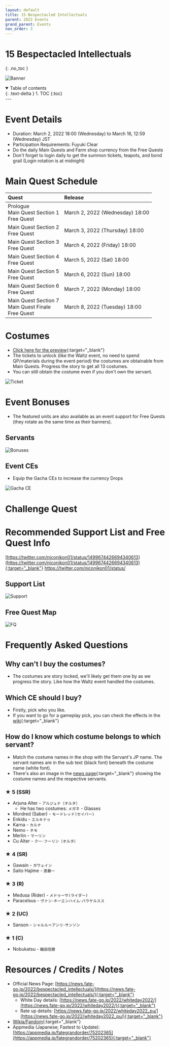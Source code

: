 ```yaml
---
layout: default
title: 15 Bespectacled Intellectuals
parent: 2022 Events
grand_parent: Events
nav_order: 3
---
```


# 15 Bespectacled Intellectuals
{: .no_toc }


![Banner](https://news.fate-go.jp/wp-content/uploads/2022/bespectacled_intellectuals_full_awpqa/top_banner.png)

<details open markdown="block">
  <summary>
    Table of contents
  </summary>
  {: .text-delta }
1. TOC
{:toc}
</details>
---

# Event Details
- Duration: March 2, 2022 18:00 (Wednesday) to March 16, 12:59 (Wednesday) JST
- Participation Requirements: Fuyuki Clear
- Do the daily Main Quests and Farm shop currency from the Free Quests
- Don't forget to login daily to get the summon tickets, teapots, and bond grail (Login rotation is at midnight)

# Main Quest Schedule

| Quest | Release |
| :-- | :-- |
| Prologue<br/>Main Quest Section 1<br/>Free Quest | March 2, 2022 (Wednesday) 18:00 |
| Main Quest Section 2<br/>Free Quest | March 3, 2022 (Thursday) 18:00 |
| Main Quest Section 3<br/>Free Quest | March 4, 2022 (Friday) 18:00 |
| Main Quest Section 4<br/>Free Quest | March 5, 2022 (Sat) 18:00 |
| Main Quest Section 5<br/>Free Quest | March 6, 2022 (Sun) 18:00 |
| Main Quest Section 6<br/>Free Quest | March 7, 2022 (Monday) 18:00 |
| Main Quest Section 7<br/>Main Quest Finale<br/>Free Quest | March 8, 2022 (Tuesday) 18:00 |

# Costumes
- [Click here for the preview](https://news.fate-go.jp/2022/whiteday2022_glassesdress/){:target="_blank"}
- The tickets to unlock (like the Waltz event, no need to spend QP/materials during the event period) the costumes are obtainable from Main Quests. Progress the story to get all 13 costumes.
- You can still obtain the costume even if you don't own the servant.

![Ticket](https://news.fate-go.jp/wp-content/uploads/2022/bespectacled_intellectuals_full_awpqa/info_image_02.png)

# Event Bonuses
- The featured units are also available as an event support for Free Quests (they rotate as the same time as their banners).

## Servants

![Bonuses](https://pbs.twimg.com/media/FM1diuHaQAIyZ7X?format=jpg&name=4096x4096)

## Event CEs
- Equip the Gacha CEs to increase the currency Drops
  
![Gacha CE](https://news.fate-go.jp/wp-content/uploads/2022/bespectacled_intellectuals_full_awpqa/info_howto_02.png)

# Challenge Quest

# Recommended Support List and Free Quest Info
[https://twitter.com/niconikon01/status/1499674426694340613](https://twitter.com/niconikon01/status/1499674426694340613){:target="_blank"}
https://twitter.com/niconikon01/status/
## Support List

![Support](https://pbs.twimg.com/media/FM_pvvFaIAogxkX?format=jpg&name=large)

## Free Quest Map

![FQ](https://pbs.twimg.com/media/FM_pjMUagAEAaTN?format=jpg&name=4096x4096)

# Frequently Asked Questions

## Why can't I buy the costumes?
- The costumes are story locked, we'll likely get them one by as we progress the story. Like how the Waltz event handled the costumes.

## Which CE should I buy?
- Firstly, pick who you like.
- If you want to go for a gameplay pick, you can check the effects in the [wiki](https://fategrandorder.fandom.com/wiki/15_Bespectacled_Intellectuals#Summoning_Campaign){:target="_blank"}

## How do I know which costume belongs to which servant?

- Match the costume names in the shop with the Servant's JP name. The servant names are in the sub text (black font) beneath the costume name (white font).
- There's also an image in the [news page](https://news.fate-go.jp/2022/whiteday2022_glassesdress/){:target="_blank"} showing the costume names and the respective servants.

### ★ 5 (SSR)
- Arjuna Alter - `アルジュナ〔オルタ〕`
  - He has two costumes: `メガネ` - Glasses
- Mordred (Saber) - `モードレッド(セイバー)`
- Enkidu - `エルキドゥ`
- Karna - `カルナ`
- Nemo - `ネモ`
- Merlin - `マーリン`
- Cu Alter - `クー･フーリン〔オルタ〕`

### ★ 4 (SR)
- Gawain - `ガウェイン`
- Saito Hajime - `斎藤一`

### ★ 3 (R)
- Medusa (Rider) - `メドゥーサ(ライダー)`
- Paracelsus - `ヴァン･ホーエンハイム･パラケルスス`

### ★ 2 (UC)
- Sanson - `シャルル＝アンリ･サンソン`

### ★ 1 (C)
- Nobukatsu - `織田信勝`

# Resources / Credits / Notes

- Official News Page: [https://news.fate-go.jp/2022/bespectacled_intellectuals/](https://news.fate-go.jp/2022/bespectacled_intellectuals/){:target="_blank"}
    - White Day details: [https://news.fate-go.jp/2022/whiteday2022/](https://news.fate-go.jp/2022/whiteday2022/){:target="_blank"}
    - Rate up details: [https://news.fate-go.jp/2022/whiteday2022_pu/](https://news.fate-go.jp/2022/whiteday2022_pu/){:target="_blank"}
- [Wikia/Fandom](https://fategrandorder.fandom.com/wiki/15_Bespectacled_Intellectuals){:target="_blank"}
- Appmedia (Japanese; Fastest to Update): [https://appmedia.jp/fategrandorder/75202365](https://appmedia.jp/fategrandorder/75202365){:target="_blank"}